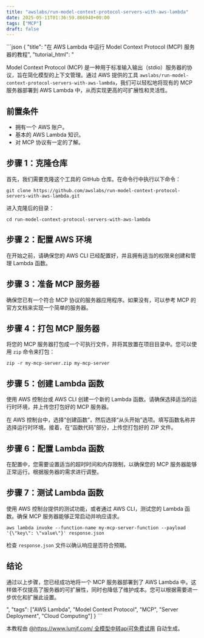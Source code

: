 ```yaml
---
title: "awslabs/run-model-context-protocol-servers-with-aws-lambda"
date: 2025-05-11T01:36:59.866940+00:00
tags: ["MCP"]
draft: false
---
```


<p>```json
{
  "title": "在 AWS Lambda 中运行 Model Context Protocol (MCP) 服务器的教程",
  "tutorial_html": "<p>Model Context Protocol (MCP) 是一种用于标准输入输出（stdio）服务器的协议，旨在简化模型的上下文管理。通过 AWS 提供的工具 <code>awslabs/run-model-context-protocol-servers-with-aws-lambda</code>，我们可以轻松地将现有的 MCP 服务器部署到 AWS Lambda 中，从而实现更高的可扩展性和灵活性。</p><h2>前置条件</h2><ul><li>拥有一个 AWS 账户。</li><li>基本的 AWS Lambda 知识。</li><li>对 MCP 协议有一定的了解。</li></ul><h2>步骤 1：克隆仓库</h2><p>首先，我们需要克隆这个工具的 GitHub 仓库。在命令行中执行以下命令：</p><pre><code>git clone https://github.com/awslabs/run-model-context-protocol-servers-with-aws-lambda.git</code></pre><p>进入克隆后的目录：</p><pre><code>cd run-model-context-protocol-servers-with-aws-lambda</code></pre><h2>步骤 2：配置 AWS 环境</h2><p>在开始之前，请确保您的 AWS CLI 已经配置好，并且拥有适当的权限来创建和管理 Lambda 函数。</p><h2>步骤 3：准备 MCP 服务器</h2><p>确保您已有一个符合 MCP 协议的服务器应用程序。如果没有，可以参考 MCP 的官方文档来实现一个简单的服务器。</p><h2>步骤 4：打包 MCP 服务器</h2><p>将您的 MCP 服务器打包成一个可执行文件，并将其放置在项目目录中。您可以使用 <code>zip</code> 命令来打包：</p><pre><code>zip -r my-mcp-server.zip my-mcp-server</code></pre><h2>步骤 5：创建 Lambda 函数</h2><p>使用 AWS 控制台或 AWS CLI 创建一个新的 Lambda 函数。请确保选择适当的运行时环境，并上传您打包好的 MCP 服务器。</p><p>在 AWS 控制台中，选择“创建函数”，然后选择“从头开始”选项。填写函数名称并选择运行时环境。接着，在“函数代码”部分，上传您打包好的 ZIP 文件。</p><h2>步骤 6：配置 Lambda 函数</h2><p>在配置中，您需要设置适当的超时时间和内存限制，以确保您的 MCP 服务器能够正常运行。根据服务器的需求进行调整。</p><h2>步骤 7：测试 Lambda 函数</h2><p>使用 AWS 控制台提供的测试功能，或者通过 AWS CLI，测试您的 Lambda 函数。确保 MCP 服务器能够正常启动并响应请求。</p><pre><code>aws lambda invoke --function-name my-mcp-server-function --payload '{\"key\": \"value\"}' response.json</code></pre><p>检查 <code>response.json</code> 文件以确认响应是否符合预期。</p><h2>结论</h2><p>通过以上步骤，您已经成功地将一个 MCP 服务器部署到了 AWS Lambda 中。这样做不仅提高了服务器的可扩展性，同时也降低了维护成本。您可以根据需要进一步优化和扩展此设置。</p>",
  "tags": ["AWS Lambda", "Model Context Protocol", "MCP", "Server Deployment", "Cloud Computing"]
}
```</p><p>本教程由 <a href="https://www.lumjf.com/" target="_blank">@https://www.lumjf.com/ 全模型中转api可免费试用</a> 自动生成。</p>
